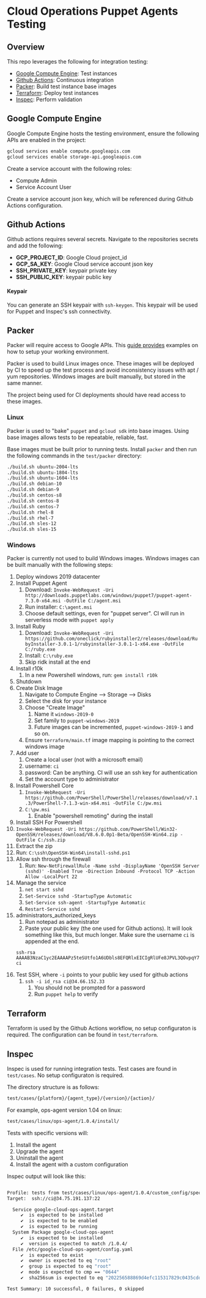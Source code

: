 # Cloud Operations Puppet Agents Testing

## Overview

This repo leverages the following for integration testing:

- [Google Compute Engine](https://cloud.google.com/compute): Test instances
- [Github Actions](https://github.com/features/actions): Continuous integration
- [Packer](https://www.packer.io/): Build test instance base images
- [Terraform](https://www.terraform.io/): Deploy test instances
- [Inspec](https://github.com/inspec/inspec): Perform validation

## Google Compute Engine

Google Compute Engine hosts the testing environment, ensure the following APIs are enabled in the project:

```bash
gcloud services enable compute.googleapis.com
gcloud services enable storage-api.googleapis.com
```

Create a service account with the following roles:

- Compute Admin
- Service Account User

Create a service account json key, which will be referenced during Github Actions configuration.

## Github Actions

Github actions requires several secrets. Navigate to the repositories secrets and add the following:

- **GCP_PROJECT_ID**: Google Cloud project_id
- **GCP_SA_KEY**: Google Cloud service account json key
- **SSH_PRIVATE_KEY**: keypair private key
- **SSH_PUBLIC_KEY**: keypair public key

#### Keypair

You can generate an SSH keypair with `ssh-keygen`. This keypair will be used for Puppet and Inspec's ssh connectivity.

## Packer

Packer will require access to Google APIs. This [guide provides](https://cloud.google.com/build/docs/building/build-vm-images-with-packer) examples on how to setup your working environment.

Packer is used to build Linux images once. These images will be deployed by CI to speed up the test process and avoid inconsistency issues with apt / yum repositories. Windows images are built manually, but stored in the same manner.

The project being used for CI deployments should have read access to these images.

### Linux

Packer is used to "bake" `puppet` and `gcloud sdk` into base images. Using base images allows tests to be repeatable, reliable, fast.

Base images must be built prior to running tests. Install `packer` and then run the following commands in the `test/packer` directory:
```bash
./build.sh ubuntu-2004-lts
./build.sh ubuntu-1804-lts
./build.sh ubuntu-1604-lts
./build.sh debian-10
./build.sh debian-9
./build.sh centos-s8
./build.sh centos-8
./build.sh centos-7
./build.sh rhel-8
./build.sh rhel-7
./build.sh sles-12
./build.sh sles-15
```

### Windows

Packer is currently not used to build Windows images. Windows images can be built manually with the following steps:
1. Deploy windows 2019 datacenter
2. Install Puppet Agent
   1. Download: `Invoke-WebRequest -Uri http://downloads.puppetlabs.com/windows/puppet7/puppet-agent-7.3.0-x64.msi -OutFile C:/agent.msi`
   2. Run installer: `C:\agent.msi`
   3. Choose default settings, even for "puppet server". CI will run in serverless mode with `puppet apply`
3. Install Ruby
   1. Download: `Invoke-WebRequest -Uri https://github.com/oneclick/rubyinstaller2/releases/download/RubyInstaller-3.0.1-1/rubyinstaller-3.0.1-1-x64.exe -OutFile C:/ruby.exe`
   2. Install: `C:\ruby.exe`
   3. Skip ridk install at the end
4. Install r10k
   1. In a new Powershell windows, run: `gem install r10k`
5. Shutdown
6. Create Disk Image
   1. Navigate to Compute Engine --> Storage --> Disks
   2. Select the disk for your instance
   3. Choose "Create Image"
      1. Name it `windows-2019-0`
      2. Set family to `puppet-windows-2019`
      3. Future images can be incremented, `puppet-windows-2019-1` and so on.
   4. Ensure `terraform/main.tf` image mapping is pointing to the correct windows image
7. Add user
   1. Create a local user (not with a microsoft email)
   2. username: `ci`
   3. password: Can be anything. CI will use an ssh key for authentication
   4. Set the account type to administrator
8. Install Powershell Core
   1.  `Invoke-WebRequest -Uri https://github.com/PowerShell/PowerShell/releases/download/v7.1.3/PowerShell-7.1.3-win-x64.msi -OutFile C:/pw.msi`
   2.  `C:\pw.msi`
       1.  Enable "powershell remoting" during the install
9.  Install SSH For Powershell
   3.  `Invoke-WebRequest -Uri https://github.com/PowerShell/Win32-OpenSSH/releases/download/V8.6.0.0p1-Beta/OpenSSH-Win64.zip -OutFile C:/ssh.zip`
   4.  Extract the zip
   5.  Run: `C:\ssh\OpenSSH-Win64\install-sshd.ps1`
   6. Allow ssh through the firewall
      1. Run: `New-NetFirewallRule -Name sshd -DisplayName 'OpenSSH Server (sshd)' -Enabled True -Direction Inbound -Protocol TCP -Action Allow -LocalPort 22`
   7. Manage the service
      1. `net start sshd`
      2. `Set-Service sshd -StartupType Automatic`
      3. `Set-Service ssh-agent -StartupType Automatic`
      4. `Restart-Service sshd`
   8. administrators_authorized_keys
      1. Run notepad as administrator
      2. Paste your public key (the one used for Github actions). It will look something like this, but much longer. Make sure the username `ci` is appended at the end.
      ```
      ssh-rsa AAAAB3NzaC1yc2EAAAAPz5teSUtfo1A6UDbls8EFQRlxEICIgRlUFe8JPVL3QOvpqY7Fit0zRPJXWs7L4b1PHA5+rEUNAl9LUdBzHb/kJjnXepe8qoNRGZZiazd738= ci
      ```
   9. Test SSH, where `-i` points to your public key used for github actions
      1.  `ssh -i id_rsa ci@34.66.152.33`
          1.  You should not be prompted for a password
          2.  Run `puppet help` to verify

## Terraform

Terraform is used by the Github Actions workflow, no setup configuraton is required. The configuration can be found in `test/terraform`.

## Inspec

Inspec is used for running integration tests. Test cases are found in `test/cases`. No setup configuraton is required. 

The directory structure is as follows:

```bash
test/cases/{platform}/{agent_type}/{version}/{action}/
```

For example, ops-agent version 1.04 on linux:
```bash
test/cases/linux/ops-agent/1.0.4/install/
```

Tests with specific versions will:
1. Install the agent
2. Upgrade the agent
3. Uninstall the agent
4. Install the agent with a custom configuration

Inspec output will look like this:
```bash

Profile: tests from test/cases/linux/ops-agent/1.0.4/custom_config/spec/spec.rb (tests from test.cases.linux.ops-agent.1.0.4.custom_config.spec.spec.rb)
Target:  ssh://ci@34.75.191.137:22

  Service google-cloud-ops-agent.target
     ✔  is expected to be installed
     ✔  is expected to be enabled
     ✔  is expected to be running
  System Package google-cloud-ops-agent
     ✔  is expected to be installed
     ✔  version is expected to match /1.0.4/
  File /etc/google-cloud-ops-agent/config.yaml
     ✔  is expected to exist
     ✔  owner is expected to eq "root"
     ✔  group is expected to eq "root"
     ✔  mode is expected to cmp == "0644"
     ✔  sha256sum is expected to eq "202256588869d4efc115317829c0435cdd8caf2e876f259509d552e974b4f907"

Test Summary: 10 successful, 0 failures, 0 skipped
```
